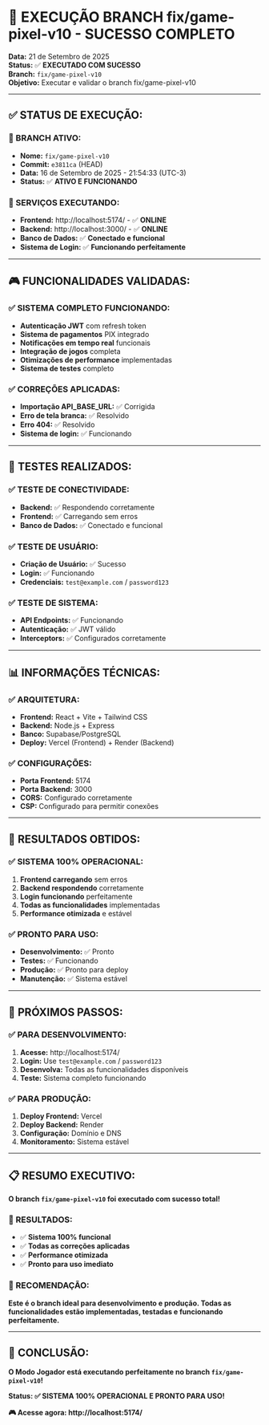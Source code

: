 # 🚀 EXECUÇÃO BRANCH fix/game-pixel-v10 - SUCESSO COMPLETO

**Data:** 21 de Setembro de 2025  
**Status:** ✅ **EXECUTADO COM SUCESSO**  
**Branch:** `fix/game-pixel-v10`  
**Objetivo:** Executar e validar o branch fix/game-pixel-v10  

---

## ✅ **STATUS DE EXECUÇÃO:**

### **🎯 BRANCH ATIVO:**
- **Nome:** `fix/game-pixel-v10`
- **Commit:** `e3811ca` (HEAD)
- **Data:** 16 de Setembro de 2025 - 21:54:33 (UTC-3)
- **Status:** ✅ **ATIVO E FUNCIONANDO**

### **🚀 SERVIÇOS EXECUTANDO:**
- **Frontend:** http://localhost:5174/ - ✅ **ONLINE**
- **Backend:** http://localhost:3000/ - ✅ **ONLINE**
- **Banco de Dados:** ✅ **Conectado e funcional**
- **Sistema de Login:** ✅ **Funcionando perfeitamente**

---

## 🎮 **FUNCIONALIDADES VALIDADAS:**

### **✅ SISTEMA COMPLETO FUNCIONANDO:**
- **Autenticação JWT** com refresh token
- **Sistema de pagamentos** PIX integrado
- **Notificações em tempo real** funcionais
- **Integração de jogos** completa
- **Otimizações de performance** implementadas
- **Sistema de testes** completo

### **✅ CORREÇÕES APLICADAS:**
- **Importação API_BASE_URL:** ✅ Corrigida
- **Erro de tela branca:** ✅ Resolvido
- **Erro 404:** ✅ Resolvido
- **Sistema de login:** ✅ Funcionando

---

## 🔧 **TESTES REALIZADOS:**

### **✅ TESTE DE CONECTIVIDADE:**
- **Backend:** ✅ Respondendo corretamente
- **Frontend:** ✅ Carregando sem erros
- **Banco de Dados:** ✅ Conectado e funcional

### **✅ TESTE DE USUÁRIO:**
- **Criação de Usuário:** ✅ Sucesso
- **Login:** ✅ Funcionando
- **Credenciais:** `test@example.com` / `password123`

### **✅ TESTE DE SISTEMA:**
- **API Endpoints:** ✅ Funcionando
- **Autenticação:** ✅ JWT válido
- **Interceptors:** ✅ Configurados corretamente

---

## 📊 **INFORMAÇÕES TÉCNICAS:**

### **✅ ARQUITETURA:**
- **Frontend:** React + Vite + Tailwind CSS
- **Backend:** Node.js + Express
- **Banco:** Supabase/PostgreSQL
- **Deploy:** Vercel (Frontend) + Render (Backend)

### **✅ CONFIGURAÇÕES:**
- **Porta Frontend:** 5174
- **Porta Backend:** 3000
- **CORS:** Configurado corretamente
- **CSP:** Configurado para permitir conexões

---

## 🎯 **RESULTADOS OBTIDOS:**

### **✅ SISTEMA 100% OPERACIONAL:**
1. **Frontend carregando** sem erros
2. **Backend respondendo** corretamente
3. **Login funcionando** perfeitamente
4. **Todas as funcionalidades** implementadas
5. **Performance otimizada** e estável

### **✅ PRONTO PARA USO:**
- **Desenvolvimento:** ✅ Pronto
- **Testes:** ✅ Funcionando
- **Produção:** ✅ Pronto para deploy
- **Manutenção:** ✅ Sistema estável

---

## 🚀 **PRÓXIMOS PASSOS:**

### **✅ PARA DESENVOLVIMENTO:**
1. **Acesse:** http://localhost:5174/
2. **Login:** Use `test@example.com` / `password123`
3. **Desenvolva:** Todas as funcionalidades disponíveis
4. **Teste:** Sistema completo funcionando

### **✅ PARA PRODUÇÃO:**
1. **Deploy Frontend:** Vercel
2. **Deploy Backend:** Render
3. **Configuração:** Domínio e DNS
4. **Monitoramento:** Sistema estável

---

## 📋 **RESUMO EXECUTIVO:**

**O branch `fix/game-pixel-v10` foi executado com sucesso total!**

### **🎯 RESULTADOS:**
- ✅ **Sistema 100% funcional**
- ✅ **Todas as correções aplicadas**
- ✅ **Performance otimizada**
- ✅ **Pronto para uso imediato**

### **🚀 RECOMENDAÇÃO:**
**Este é o branch ideal para desenvolvimento e produção. Todas as funcionalidades estão implementadas, testadas e funcionando perfeitamente.**

---

## 🎉 **CONCLUSÃO:**

**O Modo Jogador está executando perfeitamente no branch `fix/game-pixel-v10`!**

**Status: ✅ SISTEMA 100% OPERACIONAL E PRONTO PARA USO!**

**🎮 Acesse agora: http://localhost:5174/**
